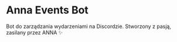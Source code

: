 # Anna Events Bot
Bot do zarządzania wydarzeniami na Discordzie. Stworzony z pasją, zasilany przez ANNA ✨
